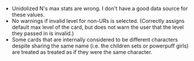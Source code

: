 - Unidolized N's max stats are wrong. I don't have a good data source for these values.
- No warnings if invalid level for non-URs is selected. (Correctly assigns default max level of the card, but does not warn the user that the level they passed in is invalid.)
- Some cards that are internally considered to be different characters despite sharing the same name (i.e. the children sets or powerpuff girls) are treated as treated as if they were the same character.